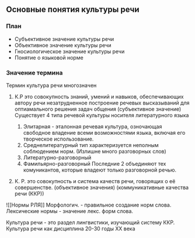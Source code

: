 ## Основные понятия культуры речи

### План
- Субъективное значение культуры речи
- Объективное значение культуры речи
- Гносиологическое значение культуры речи
- Понятие о языковой норме

### Значение термина

Термин культура речи многозначен

1. К.Р это совокупность знаний, умений и навыков, обеспечивающих автору речи незатрудненное построение речевых высказываний для оптиамального решения задач общения (субъективное значение)
	Существует 4 типа речевой культуры носителя литературного языка
	1. Элитарная - эталонная речевая культура, озночающая свободное владение всеми возможностями языка, включая его творческое использование.
	2. Среднелитературный тип характеризуется неполным соблюдением норм. (Излишне много разговорных слов)
	3. Литературно-разговорный
	4. Фамильярно-разговорный
Последние 2 объединяют тех комуникантов, которые владеют только разговорной речью.

2. К. Р. это совокупность и система качеств речи, говорящих о её совершенстве. (объективное значения) (коммуникативные качества речи (ККР))

![[Нормы РЛЯ]]
Морфологич. - правильное создание норм слова.
Лексические нормы - значение лекс. форм слова.


Культура речи - это раздел лингвистики, изучающий систему ККР. Культура речи как дисциплина 20-30 годы XX века 